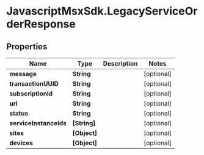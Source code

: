 # JavascriptMsxSdk.LegacyServiceOrderResponse

## Properties

Name | Type | Description | Notes
------------ | ------------- | ------------- | -------------
**message** | **String** |  | [optional] 
**transactionUUID** | **String** |  | [optional] 
**subscriptionId** | **String** |  | [optional] 
**url** | **String** |  | [optional] 
**status** | **String** |  | [optional] 
**serviceInstanceIds** | **[String]** |  | [optional] 
**sites** | **[Object]** |  | [optional] 
**devices** | **[Object]** |  | [optional] 


